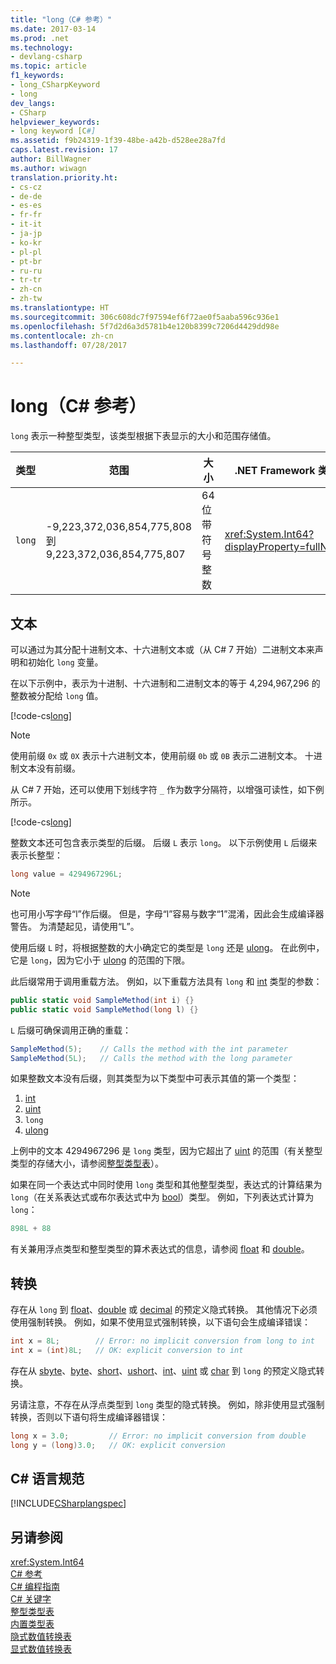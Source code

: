```yaml
---
title: "long（C# 参考）"
ms.date: 2017-03-14
ms.prod: .net
ms.technology:
- devlang-csharp
ms.topic: article
f1_keywords:
- long_CSharpKeyword
- long
dev_langs:
- CSharp
helpviewer_keywords:
- long keyword [C#]
ms.assetid: f9b24319-1f39-48be-a42b-d528ee28a7fd
caps.latest.revision: 17
author: BillWagner
ms.author: wiwagn
translation.priority.ht:
- cs-cz
- de-de
- es-es
- fr-fr
- it-it
- ja-jp
- ko-kr
- pl-pl
- pt-br
- ru-ru
- tr-tr
- zh-cn
- zh-tw
ms.translationtype: HT
ms.sourcegitcommit: 306c608dc7f97594ef6f72ae0f5aaba596c936e1
ms.openlocfilehash: 5f7d2d6a3d5781b4e120b8399c7206d4429dd98e
ms.contentlocale: zh-cn
ms.lasthandoff: 07/28/2017

---
```

# <a name="long-c-reference"></a>long（C# 参考）

`long` 表示一种整型类型，该类型根据下表显示的大小和范围存储值。  
  
|类型|范围|大小|.NET Framework 类型|  
|----------|-----------|----------|-------------------------|  
|`long`|-9,223,372,036,854,775,808 到 9,223,372,036,854,775,807|64 位带符号整数|<xref:System.Int64?displayProperty=fullName>|  
  
## <a name="literals"></a>文本 

可以通过为其分配十进制文本、十六进制文本或（从 C# 7 开始）二进制文本来声明和初始化 `long` 变量。 

在以下示例中，表示为十进制、十六进制和二进制文本的等于 4,294,967,296 的整数被分配给 `long` 值。  
  
[!code-cs[long](../../../../samples/snippets/csharp/language-reference/keywords/numeric-literals.cs#Long)]  

> [!NOTE] 
> 使用前缀 `0x` 或 `0X` 表示十六进制文本，使用前缀 `0b` 或 `0B` 表示二进制文本。 十进制文本没有前缀。 

从 C# 7 开始，还可以使用下划线字符 `_` 作为数字分隔符，以增强可读性，如下例所示。

[!code-cs[long](../../../../samples/snippets/csharp/language-reference/keywords/numeric-literals.cs#LongS)]  
 
 整数文本还可包含表示类型的后缀。 后缀 `L` 表示 `long`。 以下示例使用 `L` 后缀来表示长整型：
 
```csharp
long value = 4294967296L;  
```  

> [!NOTE]
>  也可用小写字母“l”作后缀。 但是，字母“l”容易与数字“1”混淆，因此会生成编译器警告。 为清楚起见，请使用“L”。  
  
 使用后缀 `L` 时，将根据整数的大小确定它的类型是 `long` 还是 [ulong](../../../csharp/language-reference/keywords/ulong.md)。 在此例中，它是 `long`，因为它小于 [ulong](../../../csharp/language-reference/keywords/ulong.md) 的范围的下限。  
  
 此后缀常用于调用重载方法。 例如，以下重载方法具有 `long` 和 [int](../../../csharp/language-reference/keywords/int.md) 类型的参数：  
  
```csharp
public static void SampleMethod(int i) {}  
public static void SampleMethod(long l) {}  
```  
  
 `L` 后缀可确保调用正确的重载：  
  
```csharp  
SampleMethod(5);    // Calls the method with the int parameter  
SampleMethod(5L);   // Calls the method with the long parameter  
```  
如果整数文本没有后缀，则其类型为以下类型中可表示其值的第一个类型： 

1. [int](int.md)
2. [uint](../../../csharp/language-reference/keywords/uint.md)
3. `long`
4. [ulong](../../../csharp/language-reference/keywords/ulong.md) 

上例中的文本 4294967296 是 `long` 类型，因为它超出了 [uint](../../../csharp/language-reference/keywords/uint.md) 的范围（有关整型类型的存储大小，请参阅[整型类型表](../../../csharp/language-reference/keywords/integral-types-table.md)）。  
  
 如果在同一个表达式中同时使用 `long` 类型和其他整型类型，表达式的计算结果为 `long`（在关系表达式或布尔表达式中为 [bool](../../../csharp/language-reference/keywords/bool.md)）类型。 例如，下列表达式计算为 `long`：  
  
```csharp  
898L + 88  
```  
  
 有关兼用浮点类型和整型类型的算术表达式的信息，请参阅 [float](../../../csharp/language-reference/keywords/float.md) 和 [double](../../../csharp/language-reference/keywords/double.md)。  
  
## <a name="conversions"></a>转换  
 存在从 `long` 到 [float](../../../csharp/language-reference/keywords/float.md)、[double](../../../csharp/language-reference/keywords/double.md) 或 [decimal](../../../csharp/language-reference/keywords/decimal.md) 的预定义隐式转换。 其他情况下必须使用强制转换。 例如，如果不使用显式强制转换，以下语句会生成编译错误：  
  
```csharp  
int x = 8L;        // Error: no implicit conversion from long to int  
int x = (int)8L;   // OK: explicit conversion to int  
```  
  
 存在从 [sbyte](../../../csharp/language-reference/keywords/sbyte.md)、[byte](../../../csharp/language-reference/keywords/byte.md)、[short](../../../csharp/language-reference/keywords/short.md)、[ushort](../../../csharp/language-reference/keywords/ushort.md)、[int](../../../csharp/language-reference/keywords/int.md)、[uint](../../../csharp/language-reference/keywords/uint.md) 或 [char](../../../csharp/language-reference/keywords/char.md) 到 `long` 的预定义隐式转换。  
  
 另请注意，不存在从浮点类型到 `long` 类型的隐式转换。 例如，除非使用显式强制转换，否则以下语句将生成编译器错误：  
  
```csharp  
long x = 3.0;         // Error: no implicit conversion from double  
long y = (long)3.0;   // OK: explicit conversion  
```  
  
## <a name="c-language-specification"></a>C# 语言规范  
 [!INCLUDE[CSharplangspec](~/includes/csharplangspec-md.md)]  
  
## <a name="see-also"></a>另请参阅  
 <xref:System.Int64>   
 [C# 参考](../../../csharp/language-reference/index.md)   
 [C# 编程指南](../../../csharp/programming-guide/index.md)   
 [C# 关键字](../../../csharp/language-reference/keywords/index.md)   
 [整型类型表](../../../csharp/language-reference/keywords/integral-types-table.md)   
 [内置类型表](../../../csharp/language-reference/keywords/built-in-types-table.md)   
 [隐式数值转换表](../../../csharp/language-reference/keywords/implicit-numeric-conversions-table.md)   
 [显式数值转换表](../../../csharp/language-reference/keywords/explicit-numeric-conversions-table.md)

